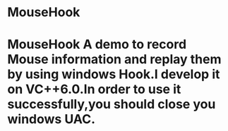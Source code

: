 # MouseHook
# MouseHook A demo to record Mouse information and replay them by using windows Hook.I develop it on VC++6.0.In order to use it successfully,you should close you windows UAC.
